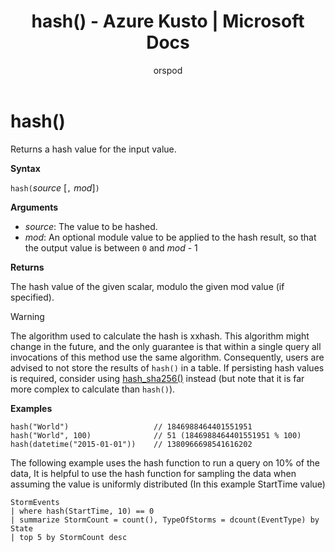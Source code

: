 ﻿---
title: hash() - Azure Kusto | Microsoft Docs
description: This article describes hash() in Azure Kusto.
author: orspod
ms.author: v-orspod
ms.reviewer: mblythe
ms.service: kusto
ms.topic: reference
ms.date: 09/24/2018
---
# hash()

Returns a hash value for the input value.

**Syntax**

`hash(`*source* [`,` *mod*]`)`

**Arguments**

* *source*: The value to be hashed.
* *mod*: An optional module value to be applied to the hash result, so that
  the output value is between `0` and *mod* - 1

**Returns**

The hash value of the given scalar, modulo the given mod value (if specified).

> [!WARNING]
> The algorithm used to calculate the hash is xxhash.
> This algorithm might change in the future, and the only guarantee is that
> within a single query all invocations of this method use the same algorithm.
> Consequently, users are advised to not store the results of `hash()` in a
> table. If persisting hash values is required, consider using
> [hash_sha256()](./sha256hashfunction.md) instead (but note that
> it is far more complex to calculate than `hash()`).

**Examples**

```kusto
hash("World")                   // 1846988464401551951
hash("World", 100)              // 51 (1846988464401551951 % 100)
hash(datetime("2015-01-01"))    // 1380966698541616202
```

The following example uses the hash function to run a query on 10% of the data,
It is helpful to use the hash function for sampling the data when assuming the value is uniformly distributed (In this example StartTime value)

```kusto
StormEvents 
| where hash(StartTime, 10) == 0
| summarize StormCount = count(), TypeOfStorms = dcount(EventType) by State 
| top 5 by StormCount desc
```